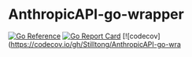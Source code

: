 # AnthropicAPI-go-wrapper

[![Go Reference](https://pkg.go.dev/badge/github.com/Stilltong/AnthropicAPI-go-wrapper/v2.svg)](https://pkg.go.dev/github.com/Stilltong/AnthropicAPI-go-wrapper/v2)
[![Go Report Card](https://goreportcard.com/badge/github.com/Stilltong/AnthropicAPI-go-wrapper/v2)](https://goreportcard.com/report/github.com/Stilltong/AnthropicAPI-go-wrapper/v2)
[![codecov](https://codecov.io/gh/Stilltong/AnthropicAPI-go-wra